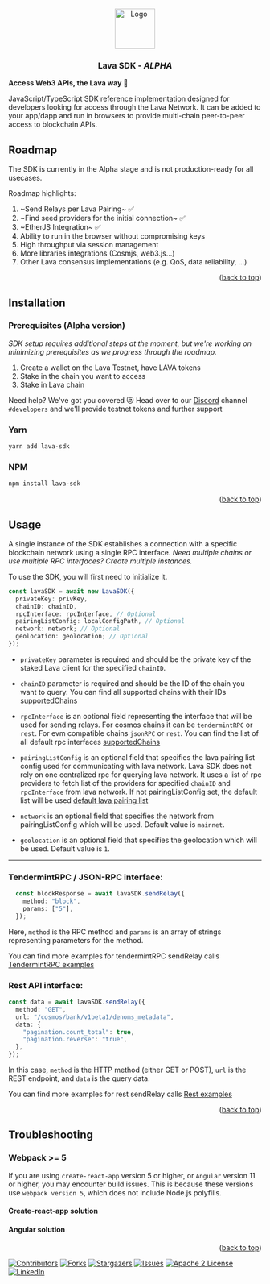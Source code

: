 <a name="readme-top"></a>

<!-- PROJECT LOGO -->
<br />
<div align="center">
  <img src="https://user-images.githubusercontent.com/2770565/223762290-44afc792-8ad4-4dbb-b2c2-532780d6c5de.png" alt="Logo" width="80" height="80">
  <h3 align="center">Lava SDK - <i>ALPHA</i></h3>
  </p>
</div>

<b>Access Web3 APIs, the Lava way 🌋</b>
    
JavaScript/TypeScript SDK reference implementation designed for developers looking for access through the Lava Network. It can be added to your app/dapp and run in browsers to provide multi-chain peer-to-peer access to blockchain APIs.

<!-- Roadmap -->
## Roadmap
The SDK is currently in the Alpha stage and is not production-ready for all usecases. 

Roadmap highlights:

1. ~Send Relays per Lava Pairing~ ✅
2. ~Find seed providers for the initial connection~ ✅
3. ~EtherJS Integration~ ✅
4. Ability to run in the browser without compromising keys
5. High throughput via session management
6. More libraries integrations (Cosmjs, web3.js...)
6. Other Lava consensus implementations (e.g. QoS, data reliability, ...)

<!-- Prerequisites -->

<p align="right">(<a href="#readme-top">back to top</a>)</p>

<!-- Installation -->
## Installation

### Prerequisites (Alpha version)
_SDK setup requires additional steps at the moment, but we're working on minimizing prerequisites as we progress through the roadmap._

1. Create a wallet on the Lava Testnet, have LAVA tokens
1. Stake in the chain you want to access
2. Stake in Lava chain

Need help? We've got you covered 😻 Head over to our [Discord](https://discord.gg/5VcqgwMmkA) channel `#developers` and we'll provide testnet tokens and further support

### Yarn

```bash
yarn add lava-sdk
```

### NPM

```bash
npm install lava-sdk
```

<p align="right">(<a href="#readme-top">back to top</a>)</p>

<!-- USAGE EXAMPLES -->
## Usage

A single instance of the SDK establishes a connection with a specific blockchain network using a single RPC interface. _Need multiple chains or use multiple RPC interfaces? Create multiple instances._ 

To use the SDK, you will first need to initialize it.

```typescript
const lavaSDK = await new LavaSDK({
  privateKey: privKey,
  chainID: chainID,
  rpcInterface: rpcInterface, // Optional
  pairingListConfig: localConfigPath, // Optional
  network: network; // Optional
  geolocation: geolocation; // Optional
});
```

- `privateKey` parameter is required and should be the private key of the staked Lava client for the specified `chainID`.

- `chainID` parameter is required and should be the ID of the chain you want to query. You can find all supported chains with their IDs [supportedChains](https://github.com/lavanet/lava-sdk/blob/main/supportedChains.json)

- `rpcInterface` is an optional field representing the interface that will be used for sending relays. For cosmos chains it can be `tendermintRPC` or `rest`. For evm compatible chains `jsonRPC` or `rest`. You can find the list of all default rpc interfaces [supportedChains](https://github.com/lavanet/lava-sdk/blob/main/supportedChains.json)

- `pairingListConfig` is an optional field that specifies the lava pairing list config used for communicating with lava network. Lava SDK does not rely on one centralized rpc for querying lava network. It uses a list of rpc providers to fetch list of the providers for specified `chainID` and `rpcInterface` from lava network. If not pairingListConfig set, the default list will be used [default lava pairing list](https://github.com/lavanet/lava-providers/blob/main/pairingList.json)

- `network` is an optional field that specifies the network from pairingListConfig which will be used. Default value is `mainnet`.

- `geolocation` is an optional field that specifies the geolocation which will be used. Default value is `1`.

---

### TendermintRPC / JSON-RPC interface:
```typescript
  const blockResponse = await lavaSDK.sendRelay({
    method: "block",
    params: ["5"],
  });
```
Here, `method` is the RPC method and `params` is an array of strings representing parameters for the method.

You can find more examples for tendermintRPC sendRelay calls [TendermintRPC examples](https://github.com/lavanet/lava-sdk/blob/main/examples/tendermintRPC.ts)

### Rest API interface:
```typescript
const data = await lavaSDK.sendRelay({
  method: "GET",
  url: "/cosmos/bank/v1beta1/denoms_metadata",
  data: {
    "pagination.count_total": true,
    "pagination.reverse": "true",
  },
});
```
In this case, `method` is the HTTP method (either GET or POST), `url` is the REST endpoint, and `data` is the query data.

You can find more examples for rest sendRelay calls [Rest examples](https://github.com/lavanet/lava-sdk/blob/main/examples/restAPI.ts)

<p align="right">(<a href="#readme-top">back to top</a>)</p>

<!-- Troubleshooting -->
## Troubleshooting

### <b> Webpack >= 5 </b>
If you are using `create-react-app` version 5 or higher, or `Angular` version 11 or higher, you may encounter build issues. This is because these versions use `webpack version 5`, which does not include Node.js polyfills.

#### <b> Create-react-app solution </b>
#### <b> Angular solution </b>

<p align="right">(<a href="#readme-top">back to top</a>)</p>


[![Contributors][contributors-shield]][contributors-url]
[![Forks][forks-shield]][forks-url]
[![Stargazers][stars-shield]][stars-url]
[![Issues][issues-shield]][issues-url]
[![Apache 2 License][license-shield]]([license-url])
[![LinkedIn][linkedin-shield]][linkedin-url]


<!-- MARKDOWN LINKS & IMAGES -->
<!-- https://www.markdownguide.org/basic-syntax/#reference-style-links -->
[contributors-shield]: https://img.shields.io/github/contributors/lavanet/lava-sdk.svg?style=for-the-badge
[contributors-url]: https://github.com/lavanet/lava-sdk/graphs/contributors
[forks-shield]: https://img.shields.io/github/forks/lavanet/lava-sdk.svg?style=for-the-badge
[forks-url]: https://github.com/lavanet/lava-sdk/network/members
[stars-shield]: https://img.shields.io/github/stars/lavanet/lava-sdk.svg?style=for-the-badge
[stars-url]: https://github.com/lavanet/lava-sdk/stargazers
[issues-shield]: https://img.shields.io/github/issues/lavanet/lava-sdk.svg?style=for-the-badge
[issues-url]: https://github.com/lavanet/lava-sdk/issues
[license-shield]: https://img.shields.io/github/license/lavanet/lava-sdk.svg?style=for-the-badge
[license-url]: https://github.com/lavanet/lava-sdk/blob/main/LICENSE
[linkedin-shield]: https://img.shields.io/badge/-LinkedIn-black.svg?style=for-the-badge&logo=linkedin&colorB=555
[linkedin-url]: https://www.linkedin.com/company/lava-network/
